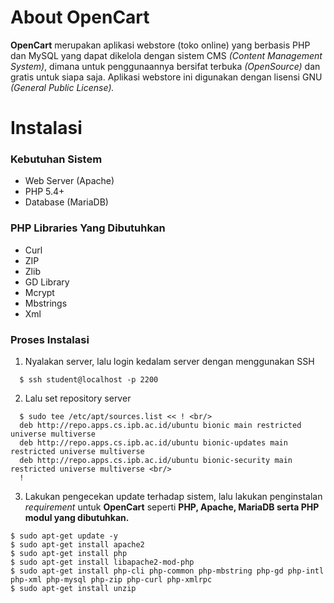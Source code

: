 # About OpenCart
**OpenCart** merupakan aplikasi webstore (toko online) yang berbasis PHP dan MySQL yang dapat dikelola dengan sistem CMS *(Content Management System)*, dimana untuk penggunaannya bersifat terbuka *(OpenSource)* dan gratis untuk siapa saja. Aplikasi webstore ini digunakan dengan lisensi GNU *(General Public License).*

# Instalasi
### Kebutuhan Sistem
* Web Server (Apache)
* PHP 5.4+
* Database (MariaDB)

### PHP Libraries Yang Dibutuhkan
* Curl
* ZIP
* Zlib
* GD Library
* Mcrypt
* Mbstrings
* Xml

### Proses Instalasi
1. Nyalakan server, lalu login kedalam server dengan menggunakan SSH <br/>
```
  $ ssh student@localhost -p 2200
```

2. Lalu set repository server <br/>
```
  $ sudo tee /etc/apt/sources.list << ! <br/>
  deb http://repo.apps.cs.ipb.ac.id/ubuntu bionic main restricted universe multiverse
  deb http://repo.apps.cs.ipb.ac.id/ubuntu bionic-updates main restricted universe multiverse
  deb http://repo.apps.cs.ipb.ac.id/ubuntu bionic-security main restricted universe multiverse <br/>
  ! 
```

3. Lakukan pengecekan update terhadap sistem, lalu lakukan penginstalan *requirement* untuk **OpenCart** seperti **PHP, Apache, MariaDB serta PHP modul yang dibutuhkan.** <br/>
```
$ sudo apt-get update -y
$ sudo apt-get install apache2
$ sudo apt-get install php
$ sudo apt-get install libapache2-mod-php
$ sudo apt-get install php-cli php-common php-mbstring php-gd php-intl php-xml php-mysql php-zip php-curl php-xmlrpc
$ sudo apt-get install unzip
```
